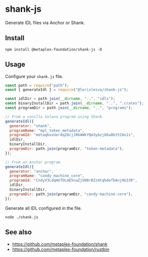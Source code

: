 # shank-js

Generate IDL files via Anchor or Shank.

## Install

```
npm install @metaplex-foundation/shank-js -D
```

## Usage

Configure your `shank.js` file.

```js
const path = require("path");
const { generateIdl } = require("@lorisleiva/shank-js");

const idlDir = path.join(__dirname, "..", "idls");
const binaryInstallDir = path.join(__dirname, "..", ".crates");
const programDir = path.join(__dirname, "..", "programs");

// From a vanilla Solana program using Shank.
generateIdl({
  generator: "shank",
  programName: "mpl_token_metadata",
  programId: "metaqbxxUerdq28cj1RbAWkYQm3ybzjb6a8bt518x1s",
  idlDir,
  binaryInstallDir,
  programDir: path.join(programDir, "token-metadata"),
});

// From an Anchor program.
generateIdl({  
  generator: "anchor",
  programName: "candy_machine_core",
  programId: "CndyV3LdqHUfDLmE5naZjVN8rBZz4tqhdefbAnjHG3JR",
  idlDir,
  binaryInstallDir,
  programDir: path.join(programDir, "candy-machine-core"),
});
```

Generate all IDL configured in the file.

```
node ./shank.js
```

## See also
- https://github.com/metaplex-foundation/shank
- https://github.com/metaplex-foundation/rustbin
